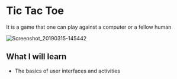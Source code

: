 # Tic Tac Toe
It is a game that one can play against a computer or a fellow human

![Screenshot_20190315-145442](https://user-images.githubusercontent.com/34396651/54429802-c5662300-46de-11e9-9207-7af3691d2139.png)

## What I will learn
- The basics of user interfaces and activities
